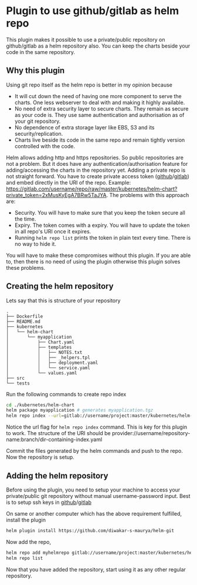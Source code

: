 # Plugin to use github/gitlab as helm repo

This plugin makes it possible to use a private/public repository on github/gitlab as a helm repository also. You can keep the charts beside your code in the same repository.

## Why this plugin

Using git repo itself as the helm repo is better in my opinion because
- It will cut down the need of having one more component to serve the charts. One less webserver to deal with and making it highly available.
- No need of extra security layer to secure charts. They remain as secure as your code is. They use same authentication and authorisation as of your git repository.
- No dependence of extra storage layer like EBS, S3 and its security/replication.
- Charts live beside its code in the same repo and remain tightly version controlled with the code.

Helm allows adding http and https repositories. So public repositories are not a problem. But it does have any authentication/authorisation feature for adding/accessing the charts in the repository yet. Adding a private repo is not straight forward. You have to create private access token ([github](https://help.github.com/articles/creating-a-personal-access-token-for-the-command-line/)/[gitlab](https://docs.gitlab.com/ee/api/README.html#personal-access-tokens)) and embed directly in the URI of the repo. Example: https://gitlab.com/username/repo/raw/master/kubernetes/helm-chart?private_token=2xMusKyEgA7BRw5TaJYA. The problems with this approach are:
- Security. You will have to make sure that you keep the token secure all the time.
- Expiry. The token comes with a expiry. You will have to update the token in all repo's URI once it expires.
- Running `helm repo list` prints the token in plain text every time. There is no way to hide it.

You will have to make these compromises without this plugin. If you are able to, then there is no need of using the plugin otherwise this plugin solves these problems.

## Creating the helm repository

Lets say that this is structure of your repository
```
.
├── Dockerfile
├── README.md
├── kubernetes
│   └── helm-chart
│       └── myapplication
│           ├── Chart.yaml
│           ├── templates
│           │   ├── NOTES.txt
│           │   ├── _helpers.tpl
│           │   ├── deployment.yaml
│           │   └── service.yaml
│           └── values.yaml
├── src
└── tests
```

Run the following commands to create repo index
```bash
cd ./kubernetes/helm-chart
helm package myapplication # generates myapplication.tgz
helm repo index --url=gitlab://username/project:master/kubernetes/helm-chart . # generates index.yaml
```

Notice the url flag for `helm repo index` command. This is key for this plugin to work. The structure of the URI should be
provider://username/repository-name:branch/dir-containing-index.yaml

Commit the files generated by the helm commands and push to the repo. Now the repository is setup.

## Adding the helm repository

Before using the plugin, you need to setup your machine to access your private/public git repository without manual username-password input. Best is to setup ssh keys in [github](https://help.github.com/articles/adding-a-new-ssh-key-to-your-github-account/)/[gitlab](https://www.packtpub.com/mapt/book/application_development/9781783986842/2/ch02lvl1sec20/adding-your-ssh-key-to-gitlab)

On same or another computer which has the above requirement fulfilled, install the plugin

```bash
helm plugin install https://github.com/diwakar-s-maurya/helm-git
```

Now add the repo,
```bash
helm repo add myhelmrepo gitlab://username/project:master/kubernetes/helm-chart
helm repo list
```

Now that you have added the repository, start using it as any other regular repository.
